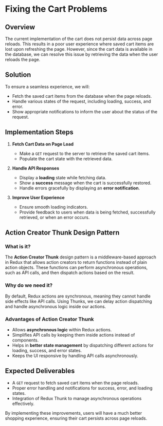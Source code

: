 # Fixing the Cart Problems

## Overview
The current implementation of the cart does not persist data across page reloads. This results in a poor user experience where saved cart items are lost upon refreshing the page. However, since the cart data is available in the database, we can resolve this issue by retrieving the data when the user reloads the page.

## Solution
To ensure a seamless experience, we will:
- Fetch the saved cart items from the database when the page reloads.
- Handle various states of the request, including loading, success, and error.
- Show appropriate notifications to inform the user about the status of the request.

## Implementation Steps
1. **Fetch Cart Data on Page Load**
   - Make a `GET` request to the server to retrieve the saved cart items.
   - Populate the cart state with the retrieved data.
   
2. **Handle API Responses**
   - Display a **loading** state while fetching data.
   - Show a **success** message when the cart is successfully restored.
   - Handle errors gracefully by displaying an **error notification**.

3. **Improve User Experience**
   - Ensure smooth loading indicators.
   - Provide feedback to users when data is being fetched, successfully retrieved, or when an error occurs.

## Action Creator Thunk Design Pattern
### What is it?
The **Action Creator Thunk** design pattern is a middleware-based approach in Redux that allows action creators to return functions instead of plain action objects. These functions can perform asynchronous operations, such as API calls, and then dispatch actions based on the result.

### Why do we need it?
By default, Redux actions are synchronous, meaning they cannot handle side effects like API calls. Using Thunks, we can delay action dispatching and handle asynchronous logic inside our actions.

### Advantages of Action Creator Thunk
- Allows **asynchronous logic** within Redux actions.
- Simplifies API calls by keeping them inside actions instead of components.
- Helps in **better state management** by dispatching different actions for loading, success, and error states.
- Keeps the UI responsive by handling API calls asynchronously.

## Expected Deliverables
- A `GET` request to fetch saved cart items when the page reloads.
- Proper error handling and notifications for success, error, and loading states.
- Integration of Redux Thunk to manage asynchronous operations effectively.

By implementing these improvements, users will have a much better shopping experience, ensuring their cart persists across page reloads.
